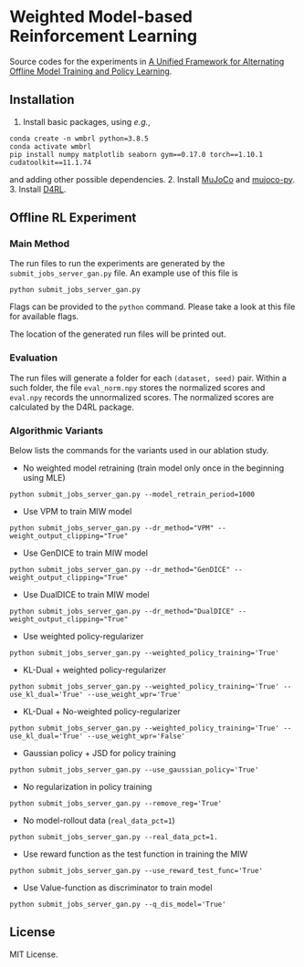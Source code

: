 # Weighted Model-based Reinforcement Learning
Source codes for the experiments in [A Unified Framework for Alternating Offline Model Training and Policy Learning]( ).

## Installation
1. Install basic packages, using *e.g.*,
```angular2html
conda create -n wmbrl python=3.8.5
conda activate wmbrl
pip install numpy matplotlib seaborn gym==0.17.0 torch==1.10.1 cudatoolkit==11.1.74
```
and adding other possible dependencies.
2. Install [MuJoCo](http://www.mujoco.org/) and [mujoco-py](https://github.com/openai/mujoco-py).
3. Install [D4RL](https://github.com/rail-berkeley/d4rl).

## Offline RL Experiment

### Main Method
The run files to run the experiments are generated by the `submit_jobs_server_gan.py` file.
An example use of this file is 
```angular2html
python submit_jobs_server_gan.py
```
Flags can be provided to the `python` command.
Please take a look at this file for available flags.

The location of the generated run files will be printed out.

### Evaluation
The run files will generate a folder for each `(dataset, seed)` pair. 
Within a such folder, the file `eval_norm.npy` stores the normalized scores and `eval.npy` records the unnormalized scores. 
The normalized scores are calculated by the D4RL package.

### Algorithmic Variants
Below lists the commands for the variants used in our ablation study.

* No weighted model retraining (train model only once in the beginning using MLE)
```angular2html
python submit_jobs_server_gan.py --model_retrain_period=1000
```
* Use VPM to train MIW model
```angular2html
python submit_jobs_server_gan.py --dr_method="VPM" --weight_output_clipping="True"
```
* Use GenDICE to train MIW model
```angular2html
python submit_jobs_server_gan.py --dr_method="GenDICE" --weight_output_clipping="True"
```
* Use DualDICE to train MIW model
```angular2html
python submit_jobs_server_gan.py --dr_method="DualDICE" --weight_output_clipping="True"
```
* Use weighted policy-regularizer
```angular2html
python submit_jobs_server_gan.py --weighted_policy_training='True'
```
* KL-Dual + weighted policy-regularizer
```angular2html
python submit_jobs_server_gan.py --weighted_policy_training='True' --use_kl_dual='True' --use_weight_wpr='True'
```
* KL-Dual + No-weighted policy-regularizer
```angular2html
python submit_jobs_server_gan.py --weighted_policy_training='True' --use_kl_dual='True' --use_weight_wpr='False'
```
* Gaussian policy + JSD for policy training
```angular2html
python submit_jobs_server_gan.py --use_gaussian_policy='True'
```
* No regularization in policy training
```angular2html
python submit_jobs_server_gan.py --remove_reg='True'
```
* No model-rollout data (`real_data_pct=1`)
```angular2html
python submit_jobs_server_gan.py --real_data_pct=1.
```
* Use reward function as the test function in training the MIW
```angular2html
python submit_jobs_server_gan.py --use_reward_test_func='True'
```
* Use Value-function as discriminator to train model
```angular2html
python submit_jobs_server_gan.py --q_dis_model='True'
```

## License
MIT License.


